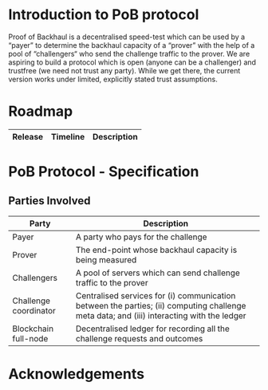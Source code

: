 # Introduction to PoB protocol
Proof of Backhaul is a decentralised speed-test which can be used by a “payer” to determine the backhaul capacity of a “prover” with the help of a pool of “challengers“ who send the challenge traffic to the prover. We are aspiring to build a protocol which is open (anyone can be a challenger) and trustfree (we need not trust any party). While we get there, the current version works under limited, explicitly stated trust assumptions. 

# Roadmap
| Release      | Timeline | Description |
| ----------- | ----------- | ----------- |

# PoB Protocol - Specification
## Parties Involved
| Party      | Description |
| ----------- | ----------- |
| Payer      | A party who pays for the challenge       |
| Prover   | The end-point whose backhaul capacity is being measured        |
| Challengers   | A pool of servers which can send challenge traffic to the prover        |
| Challenge coordinator   | Centralised services for (i) communication between the parties; (ii) computing challenge meta data; and (iii) interacting with the ledger         |
| Blockchain full-node   | Decentralised ledger for recording all the challenge requests and outcomes         |

# Acknowledgements


